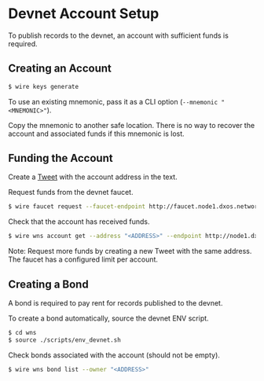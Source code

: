 # Devnet Account Setup

To publish records to the devnet, an account with sufficient funds is required.

## Creating an Account

```bash
$ wire keys generate
```

To use an existing mnemonic, pass it as a CLI option (`--mnemonic "<MNEMONIC>"`).

Copy the mnemonic to another safe location. There is no way to recover the account and associated funds if this mnemonic is lost.

## Funding the Account

Create a [Tweet](https://twitter.com/compose/tweet) with the account address in the text.

Request funds from the devnet faucet.


```bash
$ wire faucet request --faucet-endpoint http://faucet.node1.dxos.network:4000/graphql --post-url "<Tweet URL>"
```

Check that the account has received funds.

```bash
$ wire wns account get --address "<ADDRESS>" --endpoint http://node1.dxos.network:9473/graphql
```

Note: Request more funds by creating a new Tweet with the same address. The faucet has a configured limit per account.

## Creating a Bond

A bond is required to pay rent for records published to the devnet.

To create a bond automatically, source the devnet ENV script.

```bash
$ cd wns
$ source ./scripts/env_devnet.sh
```

Check bonds associated with the account (should not be empty).

```bash
$ wire wns bond list --owner "<ADDRESS>"
```
